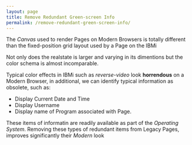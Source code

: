 ```yaml
---
layout: page
title: Remove Redundant Green-screen Info
permalink: /remove-redundant-green-screen-info/
---
```


The *Canvas* used to render Pages on Modern Browsers is totally different than the fixed-position grid layout used by a Page on the IBMi

Not only does the realstate is larger and varying in its dimentions but the color schema is almost incomparable.

Typical color effects in IBMi such as *reverse-video* look **horrendous** on a Modern Browser, in additional, we can identify typical information as obsolete, such as:

* Display Current Date and Time
* Display Username
* Display name of Program associated with Page.

These items of informatin are readily available as part of the *Operating System*. Removing these types of redundant items from Legacy Pages, improves significantly their *Modern* look

